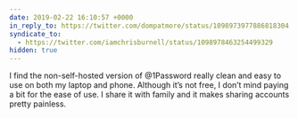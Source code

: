 ```yaml
---
date: 2019-02-22 16:10:57 +0000
in_reply_to: https://twitter.com/dompatmore/status/1098973977886818304
syndicate_to:
  - https://twitter.com/iamchrisburnell/status/1098978463254499329
hidden: true
---
```


I find the non-self-hosted version of @1Password really clean and easy to use on both my laptop and phone. Although it’s not free, I don’t mind paying a bit for the ease of use. I share it with family and it makes sharing accounts pretty painless.
